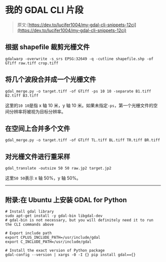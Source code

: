 # 我的 GDAL CLI 片段

> 原文:[https://dev.to/lucifer1004/my-gdal-cli-snippets-12ci](https://dev.to/lucifer1004/my-gdal-cli-snippets-12ci)

## [](#to-crop-a-raster-file-according-to-a-shapefile)根据 shapefile 裁剪光栅文件

```
gdalwarp -overwrite -s_srs EPSG:32649 -q -cutline shapefile.shp -of GTiff raw.tiff crop.tiff 
```

## [](#to-merge-several-bands-into-a-raster-file)将几个波段合并成一个光栅文件

```
gdal_merge.py -o target.tiff -of GTiff -ps 10 10 -separate B1.tiff B2.tiff B3.tiff 
```

这里的`10 10`是指 x 轴 10 米，y 轴 10 米。如果未指定`-ps`，第一个光栅文件的空间分辨率将被视为目标分辨率。

## [](#to-merge-several-files-spatially)在空间上合并多个文件

```
gdal_merge.py -o target.tiff -of GTiff TL.tiff BL.tiff TR.tiff BR.tiff 
```

## [](#to-resample-a-raster-file)对光栅文件进行重采样

```
gdal_translate -outsize 50 50 raw.jp2 target.jp2 
```

这里`50 50`表示 x 轴 50%，y 轴 50%。

* * *

## [](#appendix-install-gdal-for-python-on-ubuntu)附录:在 Ubuntu 上安装 GDAL for Python

```
# Install gdal library
sudo apt-get install -y gdal-bin libgdal-dev
# gdal-bin is not necessary, but you will definitely need it to run the CLI commands above

# Export include path
export CPLUS_INCLUDE_PATH=/usr/include/gdal
export C_INCLUDE_PATH=/usr/include/gdal

# Install the exact version of Python package
gdal-config --version | xargs -0 -I {} pip install gdal=={} 
```
